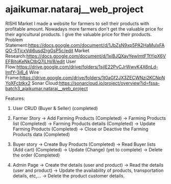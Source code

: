 # ajaikumar.nataraj\_\_web_project

RISHI Market I made a website for farmers to sell their products with profitable amount. Nowadays more farmers don't get the valuable price for their agricultural products. I give the valuable price for their products.
Problem Statement:https://docs.google.com/document/d/1JbZsN9xp5PA2HaMulxFAQO-5TjcxVdi6usd2rgGsP5c/edit
Market Research:https://docs.google.com/document/d/1xiBJQXavYewImtFTtYipX6VEFBitoKeNkCtbQ7iLhV8/edit
User Flow:https://drive.google.com/drive/folders/1sjlE22PvCJrWwvK4X6nLd-ImfY-3i6_4
Wire Frame:https://drive.google.com/drive/folders/1t0aGf2JX3ZECWNzi2KCNpNYoXFcbtkx2
Sonar Cloud:https://sonarcloud.io/project/overview?id=fssa-batch3_ajaikumar.nataraj__web_project

Features:

1. User CRUD (Buyer & Seller) (completed)

2. Farmer Story
   -> Add Farming Products (Completed)
   -> Farming Products list (Completed)
   -> Farming Products details (Completed)
   -> Update Farming Products (Completed)
   -> Close or Deactive the Farming Products data (Completed)

3. Buyer story
   -> Create Buy Products (Completed)
   -> Read Buyer lists (Add cart) (Completed)
   -> Update (Change)  (yet to complete)
   -> Delete the order (Completed)

4. Admin Page
   -> Create the details (user and product)
   -> Read the details (user and product)
   -> Update the availability of products, transportation details, etc,...
   -> Delete the product customer details.
